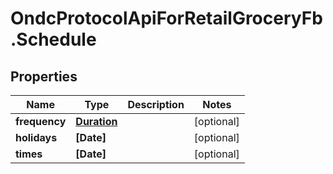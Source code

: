 # OndcProtocolApiForRetailGroceryFb.Schedule

## Properties
Name | Type | Description | Notes
------------ | ------------- | ------------- | -------------
**frequency** | [**Duration**](Duration.md) |  | [optional] 
**holidays** | **[Date]** |  | [optional] 
**times** | **[Date]** |  | [optional] 
